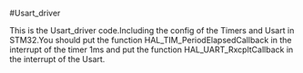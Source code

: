 #Usart_driver

This is the Usart_driver code.Including the config of the Timers and Usart in STM32.You should put the function HAL_TIM_PeriodElapsedCallback in the interrupt of the timer 1ms and put the function HAL_UART_RxcpltCallback in the interrupt of the Usart.
